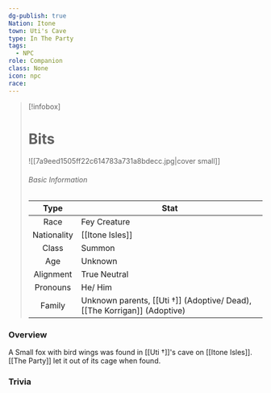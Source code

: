 ```yaml
---
dg-publish: true
Nation: Itone
town: Uti's Cave
type: In The Party
tags:
  - NPC
role: Companion
class: None
icon: npc
race: 
---
```

> [!infobox]
> 
> # Bits
> ![[7a9eed1505ff22c614783a731a8bdecc.jpg|cover small]]
> ###### Basic Information
> 
>  Type | Stat |
> :----: | --- |
>  Race | Fey Creature |
>  Nationality | [[Itone Isles]] |
>  Class | Summon |
>  Age | Unknown|
>  Alignment | True Neutral |
>  Pronouns | He/ Him |
>  Family | Unknown parents, [[Uti †]] (Adoptive/ Dead), [[The Korrigan]] (Adoptive)

### Overview
A Small fox with bird wings was found in [[Uti †]]'s cave on [[Itone Isles]]. [[The Party]] let it out of its cage when found. 

### Trivia